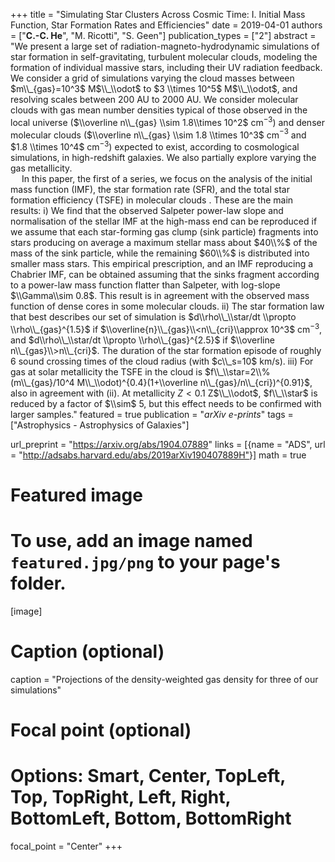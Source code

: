 +++
title = "Simulating Star Clusters Across Cosmic Time: I. Initial Mass Function, Star Formation Rates and Efficiencies"
date = 2019-04-01
authors = ["**C.-C. He**", "M. Ricotti", "S. Geen"]
publication_types = ["2"]
abstract = "We present a large set of radiation-magneto-hydrodynamic simulations of star formation in self-gravitating, turbulent molecular clouds, modeling the formation of individual massive stars, including their UV radiation feedback. We consider a grid of simulations varying the cloud masses between $m\\_{gas}=10^3$ M$\\_\\odot$ to $3 \\times 10^5$ M$\\_\\odot$, and resolving scales between 200 AU to 2000 AU. We consider molecular clouds with gas mean number densities typical of those observed in the local universe ($\\overline n\\_{gas} \\sim 1.8\\times 10^2$ cm$^{-3}$) and denser molecular clouds ($\\overline n\\_{gas} \\sim 1.8 \\times 10^3$ cm$^{-3}$ and $1.8 \\times 10^4$ cm$^{-3}$) expected to exist, according to cosmological simulations, in high-redshift galaxies. We also partially explore varying the gas metallicity. <br>&emsp; In this paper, the first of a series, we focus on the analysis of the initial mass function (IMF), the star formation rate (SFR), and the total star formation efficiency (TSFE) in molecular clouds . These are the main results: i) We find that the observed Salpeter power-law slope and normalisation of the stellar IMF at the high-mass end can be reproduced if we assume that each star-forming gas clump (sink particle) fragments into stars producing on average a maximum stellar mass about $40\\%$ of the mass of the sink particle, while the remaining $60\\%$ is distributed into smaller mass stars. This empirical prescription, and an IMF reproducing a Chabrier IMF, can be obtained assuming that the sinks fragment according to a power-law mass function flatter than Salpeter, with log-slope $\\Gamma\\sim 0.8$. This result is in agreement with the observed mass function of dense cores in some molecular clouds. ii) The star formation law that best describes our set of simulation is $d\\rho\\_\\star/dt \\propto \\rho\\_{gas}^{1.5}$ if $\\overline{n}\\_{gas}\\<n\\_{cri}\\approx 10^3$ cm$^{-3}$, and $d\\rho\\_\\star/dt \\propto \\rho\\_{gas}^{2.5}$ if $\\overline n\\_{gas}\\>n\\_{cri}$. The duration of the star formation episode of roughly $6$ sound crossing times of the cloud radius (with $c\\_s=10$ km/s). iii) For gas at solar metallicity the TSFE in the cloud is $f\\_\\star=2\\% (m\\_{gas}/10^4 M\\_\\odot)^{0.4}(1+\\overline n\\_{gas}/n\\_{cri})^{0.91}$, also in agreement with (ii). At metallicity $Z<0.1$ Z$\\_\\odot$, $f\\_\\star$ is reduced by a factor of $\\sim$ 5, but this effect needs to be confirmed with larger samples."
featured = true
publication = "*arXiv e-prints*"
tags = ["Astrophysics - Astrophysics of Galaxies"]

url_preprint = "https://arxiv.org/abs/1904.07889"
links = [{name = "ADS", url = "http://adsabs.harvard.edu/abs/2019arXiv190407889H"}]
math = true

# Featured image
# To use, add an image named `featured.jpg/png` to your page's folder. 
[image]
  # Caption (optional)
  caption = "Projections of the density-weighted gas density for three of our simulations"

  # Focal point (optional)
  # Options: Smart, Center, TopLeft, Top, TopRight, Left, Right, BottomLeft, Bottom, BottomRight
  focal_point = "Center"
+++

